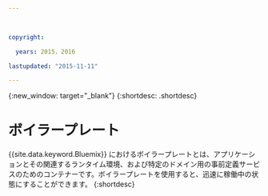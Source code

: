 ```yaml
---

 

copyright:

  years: 2015，2016

lastupdated: "2015-11-11" 

---
```


{:new_window: target="_blank"}
{:shortdesc: .shortdesc}

# ボイラープレート

{{site.data.keyword.Bluemix}} におけるボイラープレートとは、アプリケーションとその関連するランタイム環境、および特定のドメイン用の事前定義サービスのためのコンテナーです。ボイラープレートを使用すると、迅速に稼働中の状態にすることができます。
{:shortdesc}

